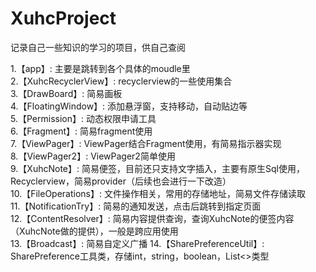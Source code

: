 # XuhcProject
记录自己一些知识的学习的项目，供自己查阅

1.【app】: 主要是跳转到各个具体的moudle里  
2.【XuhcRecyclerView】: recyclerview的一些使用集合  
3.【DrawBoard】: 简易画板  
4.【FloatingWindow】: 添加悬浮窗，支持移动，自动贴边等  
5.【Permission】: 动态权限申请工具  
6.【Fragment】: 简易fragment使用  
7.【ViewPager】: ViewPager结合Fragment使用，有简易指示器实现  
8.【ViewPager2】: ViewPager2简单使用  
9.【XuhcNote】: 简易便签，目前还只支持文字插入，主要有原生Sql使用，Recyclerview，简易provider（后续也会进行一下改造）  
10.【FileOperations】: 文件操作相关，常用的存储地址，简易文件存储读取  
11.【NotificationTry】: 简易的通知发送，点击后跳转到指定页面  
12.【ContentResolver】: 简易内容提供查询，查询XuhcNote的便签内容（XuhcNote做的提供），一般是跨应用使用  
13.【Broadcast】: 简易自定义广播
14.【SharePreferenceUtil】: SharePreference工具类，存储int，string，boolean，List<>类型

